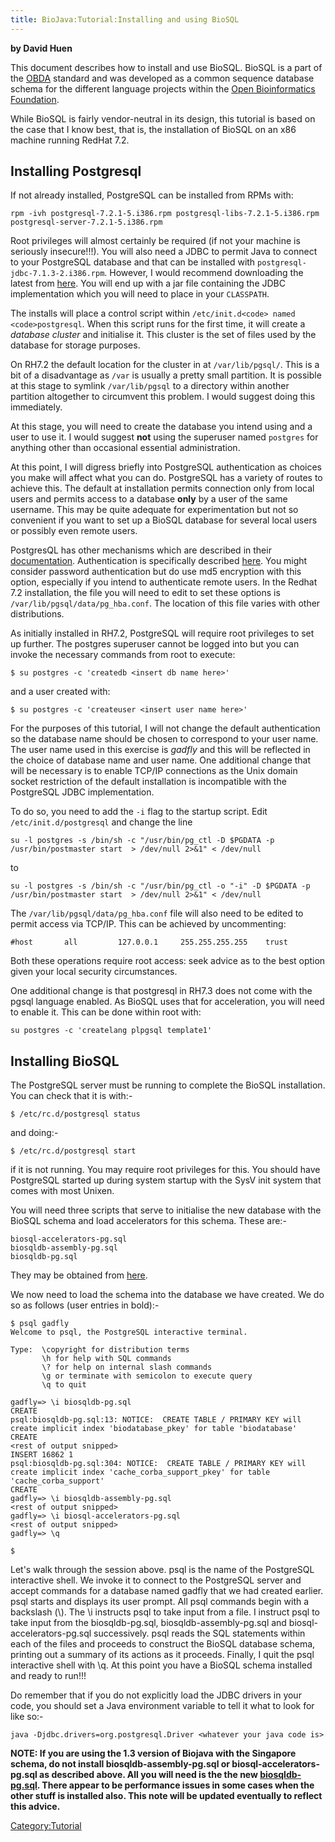 ```yaml
---
title: BioJava:Tutorial:Installing and using BioSQL
---
```


**by David Huen**

This document describes how to install and use BioSQL. BioSQL is a part
of the [OBDA](http://obda.open-bio.org/) standard and was developed as a
common sequence database schema for the different language projects
within the [Open Bioinformatics Foundation](http://www.open-bio.org/).

While BioSQL is fairly vendor-neutral in its design, this tutorial is
based on the case that I know best, that is, the installation of BioSQL
on an x86 machine running RedHat 7.2.

Installing Postgresql
---------------------

If not already installed, PostgreSQL can be installed from RPMs with:

    rpm -ivh postgresql-7.2.1-5.i386.rpm postgresql-libs-7.2.1-5.i386.rpm postgresql-server-7.2.1-5.i386.rpm

Root privileges will almost certainly be required (if not your machine
is seriously insecure!!!). You will also need a JDBC to permit Java to
connect to your PostgreSQL database and that can be installed with
`postgresql-jdbc-7.1.3-2.i386.rpm`. However, I would recommend
downloading the latest from
[here](http://jdbc.postgresql.org/download.html). You will end up with a
jar file containing the JDBC implementation which you will need to place
in your `CLASSPATH`.

The installs will place a control script within
`/etc/init.d<code> named <code>postgresql`. When this script runs for
the first time, it will create a *database cluster* and initialise it.
This cluster is the set of files used by the database for storage
purposes.

On RH7.2 the default location for the cluster in at `/var/lib/pgsql/`.
This is a bit of a disadvantage as `/var` is usually a pretty small
partition. It is possible at this stage to symlink `/var/lib/pgsql` to a
directory within another partition altogether to circumvent this
problem. I would suggest doing this immediately.

At this stage, you will need to create the database you intend using and
a user to use it. I would suggest **not** using the superuser named
`postgres` for anything other than occasional essential administration.

At this point, I will digress briefly into PostgreSQL authentication as
choices you make will affect what you can do. PostgreSQL has a variety
of routes to achieve this. The default at installation permits
connection only from local users and permits access to a database
**only** by a user of the same username. This may be quite adequate for
experimentation but not so convenient if you want to set up a BioSQL
database for several local users or possibly even remote users.

PostgresQL has other mechanisms which are described in their
[documentation](http://www.postgresql.org/idocs/index.php).
Authentication is specifically described
[here](http://www.postgresql.org/idocs/index.php?client-authentication.html).
You might consider password authentication but do use md5 encryption
with this option, especially if you intend to authenticate remote users.
In the Redhat 7.2 installation, the file you will need to edit to set
these options is `/var/lib/pgsql/data/pg_hba.conf`. The location of this
file varies with other distributions.

As initially installed in RH7.2, PostgreSQL will require root privileges
to set up further. The postgres superuser cannot be logged into but you
can invoke the necessary commands from root to execute:

    $ su postgres -c 'createdb <insert db name here>'

and a user created with:

    $ su postgres -c 'createuser <insert user name here>'

For the purposes of this tutorial, I will not change the default
authentication so the database name should be chosen to correspond to
your user name. The user name used in this exercise is *gadfly* and this
will be reflected in the choice of database name and user name. One
additional change that will be necessary is to enable TCP/IP connections
as the Unix domain socket restriction of the default installation is
incompatible with the PostgreSQL JDBC implementation.

To do so, you need to add the `-i` flag to the startup script. Edit
`/etc/init.d/postgresql` and change the line

    su -l postgres -s /bin/sh -c "/usr/bin/pg_ctl -D $PGDATA -p /usr/bin/postmaster start  > /dev/null 2>&1" < /dev/null

to

    su -l postgres -s /bin/sh -c "/usr/bin/pg_ctl -o "-i" -D $PGDATA -p /usr/bin/postmaster start  > /dev/null 2>&1" < /dev/null

The `/var/lib/pgsql/data/pg_hba.conf` file will also need to be edited
to permit access via TCP/IP. This can be achieved by uncommenting:

    #host       all         127.0.0.1     255.255.255.255    trust

Both these operations require root access: seek advice as to the best
option given your local security circumstances.

One additional change is that postgresql in RH7.3 does not come with the
pgsql language enabled. As BioSQL uses that for acceleration, you will
need to enable it. This can be done within root with:

    su postgres -c 'createlang plpgsql template1'

Installing BioSQL
-----------------

The PostgreSQL server must be running to complete the BioSQL
installation. You can check that it is with:-

    $ /etc/rc.d/postgresql status

and doing:-

    $ /etc/rc.d/postgresql start

if it is not running. You may require root privileges for this. You
should have PostgreSQL started up during system startup with the SysV
init system that comes with most Unixen.

You will need three scripts that serve to initialise the new database
with the BioSQL schema and load accelerators for this schema. These
are:-

    biosql-accelerators-pg.sql
    biosqldb-assembly-pg.sql
    biosqldb-pg.sql

They may be obtained from
[here](http://www.biojava.org/download/biosql/).

We now need to load the schema into the database we have created. We do
so as follows (user entries in bold):-

    $ psql gadfly
    Welcome to psql, the PostgreSQL interactive terminal.

    Type:  \copyright for distribution terms
           \h for help with SQL commands
           \? for help on internal slash commands
           \g or terminate with semicolon to execute query
           \q to quit

    gadfly=> \i biosqldb-pg.sql
    CREATE
    psql:biosqldb-pg.sql:13: NOTICE:  CREATE TABLE / PRIMARY KEY will create implicit index 'biodatabase_pkey' for table 'biodatabase'
    CREATE
    <rest of output snipped>
    INSERT 16862 1
    psql:biosqldb-pg.sql:304: NOTICE:  CREATE TABLE / PRIMARY KEY will create implicit index 'cache_corba_support_pkey' for table 'cache_corba_support'
    CREATE
    gadfly=> \i biosqldb-assembly-pg.sql
    <rest of output snipped>
    gadfly=> \i biosql-accelerators-pg.sql
    <rest of output snipped>
    gadfly=> \q

    $

Let's walk through the session above. psql is the name of the PostgreSQL
interactive shell. We invoke it to connect to the PostgreSQL server and
accept commands for a database named gadfly that we had created earlier.
psql starts and displays its user prompt. All psql commands begin with a
backslash (\\). The \\i instructs psql to take input from a file. I
instruct psql to take input from the biosqldb-pg.sql,
biosqldb-assembly-pg.sql and biosql-accelerators-pg.sql successively.
psql reads the SQL statements within each of the files and proceeds to
construct the BioSQL database schema, printing out a summary of its
actions as it proceeds. Finally, I quit the psql interactive shell with
\\q. At this point you have a BioSQL schema installed and ready to
run!!!

Do remember that if you do not explicitly load the JDBC drivers in your
code, you should set a Java environment variable to tell it what to look
for like so:-

    java -Djdbc.drivers=org.postgresql.Driver <whatever your java code is>

**NOTE: If you are using the 1.3 version of Biojava with the Singapore
schema, do not install biosqldb-assembly-pg.sql or
biosql-accelerators-pg.sql as described above. All you will need is the
the new
[biosqldb-pg.sql](http://cvs.open-bio.org/cgi-bin/viewcvs/viewcvs.cgi/biosql-schema/sql/?cvsroot=biosql).
There appear to be performance issues in some cases when the other stuff
is installed also. This note will be updated eventually to reflect this
advice.**

<Category:Tutorial>
